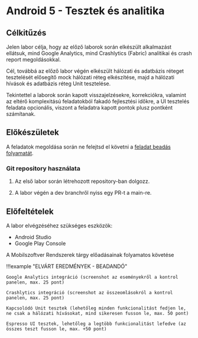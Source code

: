 # Android 5 - Tesztek és analitika

## Célkitűzés

Jelen labor célja, hogy az előző laborok során elkészült alkalmazást ellátsuk, mind Google Analytics, mind Crashlytics (Fabric) analitikai és crash report megoldásokkal. 

Cél, továbbá az előző labor végén elkészült hálózati és adatbázis réteget tesztelését elősegítő mock hálózati réteg elkészítése, majd a hálózati hívások és adatbázis réteg Unit tesztelése.  

Tekintettel a laborok során kapott visszajelzésekre, korrekciókra, valamint az eltérő komplexitású feladatokból fakadó fejlesztési időkre, a UI tesztelés feladata opcionális, viszont a feladatra kapott pontok plusz pontként számítanak.


## Előkészületek

A feladatok megoldása során ne felejtsd el követni a [feladat beadás folyamatát](../../tudnivalok/github/GitHub.md).

### Git repository használata

1. Az első labor során létrehozott repository-ban dolgozz.

2. A labor végén a dev branchről nyiss egy PR-t a main-re.

## Előfeltételek 

A labor elvégzéséhez szükséges eszközök: 

- Android Studio
- Google Play Console 

A Mobilszoftver Rendszerek tárgy előadásainak folyamatos követése 

!!!example "ELVÁRT EREDMÉNYEK - BEADANDÓ" 

    Google Analytics integráció (screenshot az eseményekről a kontrol panelen, max. 25 pont)  

    Crashlytics integráció (screenshot az összeomlásokról a kontrol panelen, max. 25 pont)

    Kapcsolódó Unit tesztek (lehetőleg minden funkcionalitást fedjen le, ne csak a hálózati hívásokat, mind sikeresen fusson le, max. 50 pont)    

    Espresso UI tesztek, lehetőleg a legtöbb funkcionalitást lefedve (az összes teszt fusson le, max. +50 pont)  